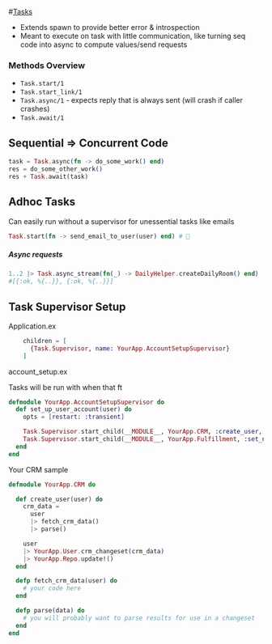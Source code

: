 #[Tasks](https://hexdocs.pm/elixir/Task.html)

- Extends spawn to provide better error & introspection
- Meant to execute on task with little communication, like turning seq code into async to compute values/send requests

### Methods Overview

-  `Task.start/1`
-  `Task.start_link/1`
-  `Task.async/1` - expects reply that is always sent (will crash if caller crashes)
-  `Task.await/1`

## Sequential => Concurrent Code

```elixir
task = Task.async(fn -> do_some_work() end)
res = do_some_other_work()
res + Task.await(task)
```

## Adhoc Tasks

Can easily run without a supervisor for unessential tasks like emails

```elixir
Task.start(fn -> send_email_to_user(user) end) # 🎉
```

##### Async requests

```elixir
1..2 |> Task.async_stream(fn(_) -> DailyHelper.createDailyRoom() end) |> Enum.to_list()
#[{:ok, %{..}}, {:ok, %{..}}]
```

## Task Supervisor Setup

Application.ex

```elixir
    children = [
      {Task.Supervisor, name: YourApp.AccountSetupSupervisor}
    ]
```

account_setup.ex

Tasks will be run with when that ft

```elixir
defmodule YourApp.AccountSetupSupervisor do
  def set_up_user_account(user) do
    opts = [restart: :transient]

    Task.Supervisor.start_child(__MODULE__, YourApp.CRM, :create_user, [user], opts)
    Task.Supervisor.start_child(__MODULE__, YourApp.Fulfillment, :set_nearest_location, [user], opts)
  end
end
```

Your  CRM sample

```elixir
defmodule YourApp.CRM do

  def create_user(user) do
    crm_data =
      user
      |> fetch_crm_data()
      |> parse()

    user
    |> YourApp.User.crm_changeset(crm_data)
    |> YourApp.Repo.update!()
  end

  defp fetch_crm_data(user) do
    # your code here
  end

  defp parse(data) do
    # you will probably want to parse results for use in a changeset
  end
end
```

